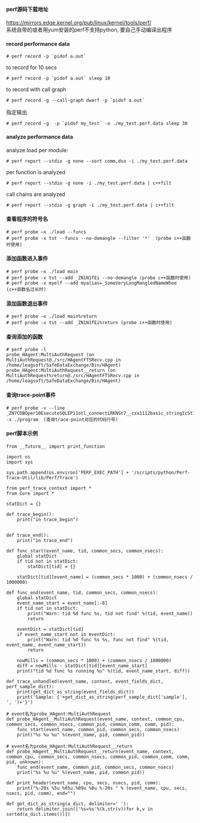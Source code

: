 #### perf源码下载地址
https://mirrors.edge.kernel.org/pub/linux/kernel/tools/perf/<br/>
系统自带的或者用yum安装的perf不支持python, 要自己手动编译出程序

#### record performance data
```console
# perf record -p `pidof a.out`
```

to record for 10 secs
```console
# perf record -p `pidof a.out` sleep 10
```

to record with call graph
```console
# perf record -g --call-graph dwarf -p `pidof a.out` 
```

指定输出
```console
# perf record -g  -p `pidof my_test` -o ./my_test.perf.data sleep 30
```

#### analyze performance data
analyze load per module:
```console
# perf report --stdio -g none --sort comm,dso -i ./my_test.perf.data
```

per function is analyzed
```console
# perf report --stdio -g none -i ./my_test.perf.data | c++filt
```

call chains are analyzed
```console
# perf report --stdio -g graph -i ./my_test.perf.data | c++filt
```

#### 查看程序的符号名
```console
# perf probe –x ./load --funcs
# perf probe -x tst --funcs --no-demangle --filter '*'  (probe c++函数时使用)
```

#### 添加函数进入事件
```console
# perf probe –x ./load main
# perf probe -x tst --add _ZN1N1fEi --no-demangle (probe c++函数时使用)
# perf probe -x myelf --add myalias=_SomeVeryLongMangledNameWhee (c++函数名过长时)
```

#### 添加函数退出事件
```console
# perf probe –x ./load main%return
# perf probe -x tst --add _ZN1N1fEi%return (probe c++函数时使用)
```

#### 查询添加的函数
```console
# perf probe -l
probe_HAgent:MultiAuthRequest (on MultiAuthRequest@./src/HAgentFTSRecv.cpp in /home/leagsoft/SafeDataExchange/Bin/HAgent)
probe_HAgent:MultiAuthRequest__return (on MultiAuthRequest%return@./src/HAgentFTSRecv.cpp in /home/leagsoft/SafeDataExchange/Bin/HAgent)
```

#### 查询trace-point事件
```console
# perf probe -v --line  _ZN7CDBOper10ExecuteSQLEP11otl_connectiRKNSt7__cxx1112basic_stringIcSt11char_traitsIcESaIcEEE -x ./program  (查询trace-point对应的代码行号)
```

#### perf脚本示例
```console
from __future__ import print_function
  
import os
import sys

sys.path.append(os.environ['PERF_EXEC_PATH'] + '/scripts/python/Perf-Trace-Util/lib/Perf/Trace')

from perf_trace_context import *
from Core import *

statDict = {}

def trace_begin():
    print("in trace_begin")


def trace_end():
    print("in trace_end")

def func_start(event_name, tid, common_secs, common_nsecs):
    global statDict
    if tid not in statDict:
        statDict[tid] = {}

    statDict[tid][event_name] = (common_secs * 1000) + (common_nsecs / 1000000)

def func_end(event_name, tid, common_secs, common_nsecs):
    global statDict
    event_name_start = event_name[:-8]
    if tid not in statDict:
        print("Warn: tid %d func %s, tid not find" %(tid, event_name))
        return

    eventDict = statDict[tid]
    if event_name_start not in eventDict:
        print("Warn: tid %d func %s %s, func not find" %(tid, event_name, event_name_start))
        return

    nowMills = (common_secs * 1000) + (common_nsecs / 1000000)
    diff = nowMills - statDict[tid][event_name_start]
    print("tid %d func %s running %u" %(tid, event_name_start, diff))

def trace_unhandled(event_name, context, event_fields_dict, perf_sample_dict):
    print(get_dict_as_string(event_fields_dict))
    print('Sample: {'+get_dict_as_string(perf_sample_dict['sample'], ', ')+'}')

# event名为probe_HAgent:MultiAuthRequest
def probe_HAgent__MultiAuthRequest(event_name, context, common_cpu, common_secs, common_nsecs, common_pid, common_comm, comm, pid):
    func_start(event_name, common_pid, common_secs, common_nsecs)
    print("%s %u %u" %(event_name, pid, common_pid))

# event名为probe_HAgent:MultiAuthRequest__return
def probe_HAgent__MultiAuthRequest__return(event_name, context, common_cpu, common_secs, common_nsecs, common_pid, common_comm, comm, pid, unknown):
    func_end(event_name, common_pid, common_secs, common_nsecs)
    print("%s %u %u" %(event_name, pid, common_pid))

def print_header(event_name, cpu, secs, nsecs, pid, comm):
    print("%-20s %5u %05u.%09u %8u %-20s " % (event_name, cpu, secs, nsecs, pid, comm), end="")

def get_dict_as_string(a_dict, delimiter=' '):
    return delimiter.join(['%s=%s'%(k,str(v))for k,v in sorted(a_dict.items())])        
```
